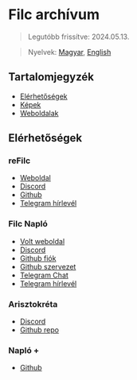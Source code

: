# Filc archívum

> Legutóbb frissítve: 2024.05.13.

> Nyelvek: [Magyar](README.md), [English](README_en.md)

## Tartalomjegyzék

- [Elérhetőségek](#elérhetőségek)
- [Képek](Images/README.md)
- [Weboldalak](Sites/README.md)

## Elérhetőségek

### reFilc
-   [Weboldal](https://refilc.hu)
-   [Discord](https://discord.com/invite/7d6cn3Yypz)
-   [Github](https://github.com/refilc)
-   [Telegram hírlevél](https://t.me/refilc)

### Filc Napló
-   [Volt weboldal](https://filc.vercel.app)
-   [Discord](https://discord.gg/GqzTJj5)
-   [Github fiók](https://github.com/filcnaplo)
-   [Github szervezet](https://github.com/filc)
-   [Telegram Chat](https://t.me/filcnaplo)
-   [Telegram hírlevél](https://t.me/filcnaplo_hirlevel)

### Arisztokréta
-   [Discord](https://discord.gg/k3e2pqC)
-   [Github repo](https://github.com/Coware-Apps/ellenorzo)

### Napló +
-   [Github](https://github.com/Coware-Apps/naplo)
